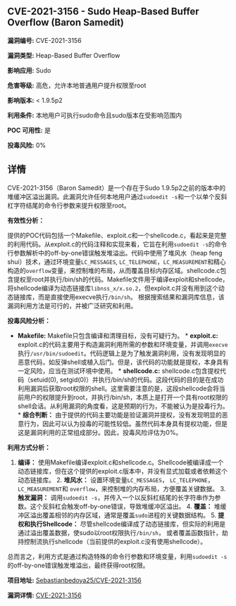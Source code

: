 ## CVE-2021-3156 - Sudo Heap-Based Buffer Overflow (Baron Samedit)

**漏洞编号:** CVE-2021-3156

**漏洞类型:** Heap-Based Buffer Overflow

**影响应用:** Sudo

**危害等级:** 高危，允许本地普通用户提升权限至root

**影响版本:** < 1.9.5p2

**利用条件:** 本地用户可执行sudo命令且sudo版本在受影响范围内

**POC 可用性:** 是

**投毒风险:** 0%

## 详情

CVE-2021-3156（Baron Samedit）是一个存在于Sudo 1.9.5p2之前的版本中的堆缓冲区溢出漏洞。此漏洞允许任何本地用户通过`sudoedit -s`和一个以单个反斜杠字符结尾的命令行参数来提升权限至root。

**有效性分析：**

提供的POC代码包括一个Makefile、exploit.c和一个shellcode.c，看起来是完整的利用代码。从exploit.c的代码注释和实现来看，它旨在利用`sudoedit -s`的命令行参数解析中的off-by-one错误触发堆溢出。代码中使用了堆风水（heap feng shui）技术，通过环境变量`LC_MESSAGES`, `LC_TELEPHONE`，`LC_MEASUREMENT`和精心构造的`overflow`变量，来控制堆的布局，从而覆盖目标内存区域。shellcode.c包含提权至root并执行/bin/sh的代码。Makefile文件用于编译exploit和shellcode，将shellcode编译为动态链接库`libnss_x/x.so.2`，但exploit.c并没有用到这个动态链接库，而是直接使用execve执行`/bin/sh`。 根据搜索结果和漏洞库信息，该漏洞利用方法是可行的，并被广泛研究和利用。

**投毒风险分析：**

*   **Makefile:**  Makefile只包含编译和清理目标，没有可疑行为。 *   **exploit.c:** exploit.c的代码主要用于构造漏洞利用所需的参数和环境变量，并调用`execve`执行`/usr/bin/sudoedit`。代码逻辑上是为了触发漏洞利用，没有发现明显的恶意代码，如反弹shell或植入后门。但是，该代码的功能就是提权，本身具有一定风险，应当在测试环境中使用。 *   **shellcode.c:** shellcode.c包含提权代码（setuid(0), setgid(0)）并执行/bin/sh的代码。这段代码的目的是在成功利用漏洞后获取root权限的shell。这里需要注意的是，这段shellcode会将当前用户的权限提升到root，并执行/bin/sh，本质上是打开一个具有root权限的shell会话。从利用漏洞的角度看，这是预期的行为，不能被认为是投毒行为。 *   **综合判断：** 由于提供的代码主要功能是验证漏洞并提权，没有发现明显的恶意行为，因此可以认为投毒的可能性较低。虽然代码本身具有提权功能，但是这是漏洞利用的正常组成部分。因此，投毒风险评估为0%。

**利用方式分析：**

1.  **编译：** 使用Makefile编译exploit.c和shellcode.c。Shellcode被编译成一个动态链接库，但在这个提供的exploit.c版本中，并没有显式加载或者依赖这个动态链接库。 2.  **堆风水：** 设置环境变量`LC_MESSAGES`， `LC_TELEPHONE`， `LC_MEASUREMENT`和 `overflow`，来控制堆的内存布局，方便覆盖关键数据。 3.  **触发漏洞：** 调用`sudoedit -s`，并传入一个以反斜杠结尾的长字符串作为参数。这个反斜杠会触发off-by-one错误，导致堆缓冲区溢出。 4.  **覆盖：** 堆缓冲区溢出覆盖相邻的内存区域，通常是覆盖`sudo`进程的关键数据结构。 5.  **提权和执行Shellcode：**  尽管shellcode编译成了动态链接库，但实际的利用是通过溢出覆盖数据，使sudo以root权限执行`/bin/sh`， 或者覆盖函数指针，劫持控制流执行shellcode（当前提供的exploit.c没有使用shellcode）。

总而言之，利用方式是通过构造特殊的命令行参数和环境变量，利用`sudoedit -s`的off-by-one错误触发堆溢出，最终获得root权限。

**项目地址:** [Sebastianbedoya25/CVE-2021-3156](https://github.com/Sebastianbedoya25/CVE-2021-3156)

**漏洞详情:** [CVE-2021-3156](https://nvd.nist.gov/vuln/detail/CVE-2021-3156)